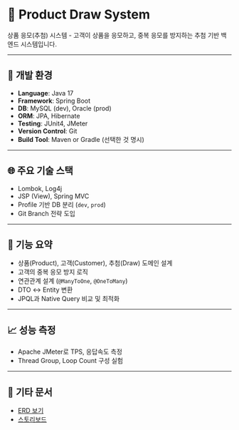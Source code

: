 # 🎯 Product Draw System

상품 응모(추첨) 시스템 - 고객이 상품을 응모하고, 중복 응모를 방지하는 추첨 기반 백엔드 시스템입니다.

---

## 🔧 개발 환경
- **Language**: Java 17
- **Framework**: Spring Boot
- **DB**: MySQL (dev), Oracle (prod)
- **ORM**: JPA, Hibernate
- **Testing**: JUnit4, JMeter
- **Version Control**: Git
- **Build Tool**: Maven or Gradle (선택한 것 명시)

---

## 🌐 주요 기술 스택
- Lombok, Log4j
- JSP (View), Spring MVC
- Profile 기반 DB 분리 (`dev`, `prod`)
- Git Branch 전략 도입

---

## 📂 기능 요약
- 상품(Product), 고객(Customer), 추첨(Draw) 도메인 설계
- 고객의 중복 응모 방지 로직
- 연관관계 설계 (`@ManyToOne`, `@OneToMany`)
- DTO ↔ Entity 변환
- JPQL과 Native Query 비교 및 최적화

---

## 📈 성능 측정
- Apache JMeter로 TPS, 응답속도 측정
- Thread Group, Loop Count 구성 실험

---

## 📑 기타 문서
- [ERD 보기](./images/erd.png)
- [스토리보드](https://www.notion.so/ffffd08c4eee8149bb06f4be0678f342?pvs=21)
